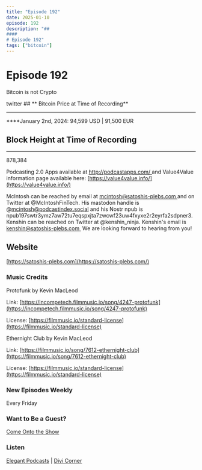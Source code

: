 ```yaml
---
title: "Episode 192"
date: 2025-01-10
episode: 192
description: "## 
#### 
# Episode 192"
tags: ["bitcoin"]
---
```


## 
#### 
# Episode 192

Bitcoin is not Crypto

twitter        ## **
Bitcoin Price at Time of Recording**
** **

****January 2nd, 2024: 94,599 USD | 91,500 EUR 

### 

## **Block Height at Time of Recording**
****

878,384

Podcasting 2.0 Apps available at [http://podcastapps.com/ ](http://newpodcastapps.com/) and Value4Value information page available here: [https://value4value.info/](https://value4value.info/)

McIntosh can be reached by email at [mcintosh@satoshis-plebs.com ](mailto:mcintosh@satoshis-plebs.com)and on Twitter at @McIntoshFinTech. His mastodon handle is @mcintosh@podcastindex.social and his Nostr npub is npub197swtr3ymz7aw72tu7eqspxjta7zwcwf23uw4fxyxe2r2eyrfa2sdpner3.  Kenshin can be reached on Twitter at @kenshin_ninja. Kenshin's email is [kenshin@satoshis-plebs.com ](mailto:kenshin@satoshis-plebs.com) We are looking forward to hearing from you!

## Website

[https://satoshis-plebs.com](https://satoshis-plebs.com/)

### Music Credits

Protofunk by Kevin MacLeod

Link: [https://incompetech.filmmusic.io/song/4247-protofunk](https://incompetech.filmmusic.io/song/4247-protofunk)

License: [https://filmmusic.io/standard-license](https://filmmusic.io/standard-license)

Ethernight Club by Kevin MacLeod

Link: [https://filmmusic.io/song/7612-ethernight-club](https://filmmusic.io/song/7612-ethernight-club)

License: [https://filmmusic.io/standard-license](https://filmmusic.io/standard-license)

### New Episodes Weekly
Every Friday

### Want to Be a Guest?
[Come Onto the Show](#)

### Listen
[Elegant Podcasts](#)  |  [Divi Corner](#)